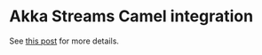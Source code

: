 # Akka Streams Camel integration

See [this post](https://vividcode.io/Akka-Streams-Camel-integration/) for more details.

